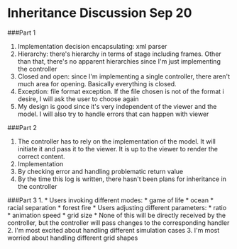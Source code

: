 Inheritance Discussion Sep 20
=====================
###Part 1
1. Implementation decision encapsulating: xml parser
2. Hierarchy: there's hierarchy in terms of stage including frames. Other than that, there's no apparent hierarchies since I'm just implementing the controller
3. Closed and open: since I'm implementing a single controller, there aren't much area for opening. Basically everything is closed.
4. Exception: file format exception. If the file chosen is not of the format i desire, I will ask the user to choose again
5. My design is good since it's very independent of the viewer and the model. I will also try to handle errors that can happen with viewer

###Part 2
1. The controller has to rely on the implementation of the model. It will initiate it and pass it to the viewer. It is up to the viewer to render the correct content.
2. Implementation
3. By checking error and handling problematic return value
4. By the time this log is written, there hasn't been plans for inheritance in the controller

###Part 3
1. 
    * Users invoking different modes:
        * game of life
        * ocean
        * racial separation
        * forest fire
    * Users adjusting different parameters:
        * ratio
        * animation speed
        * grid size
    * None of this will be directly received by the controller, but the controller will pass changes to the corresponding handler
2. I'm most excited about handling different simulation cases
3. I'm most worried about handling different grid shapes